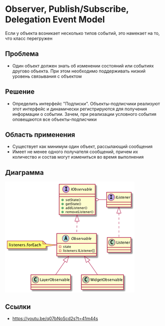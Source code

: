 # Observer, Publish/Subscribe, Delegation Event Model

Если у объекта возникает несколько типов событий, это намекает на то, что класс перегружен

## Проблема

* Один объект должен знать об изменении состояний или событиях другово объекта. При этом
    необходимо поддерживать низкий уровень связывания с объектом

## Решение

* Определить интерфейс "Подписки". Объекты-подписчики реализуют этот интерфейс
    и динамически регистрируются для получения информации о событии. Зачем, при
    реализации условного события оповещаются все объекты-подписчики

## Область применения

* Существует как минимум один объект, рассылающий сообщения
* Имеет не менее одного получателя сообщений, причем их количество и состав
    могут измениться во время выполнения

## Диаграмма

![Bridge](uml.png)

## Ссылки

* https://youtu.be/q07bNoScd2s?t=41m44s